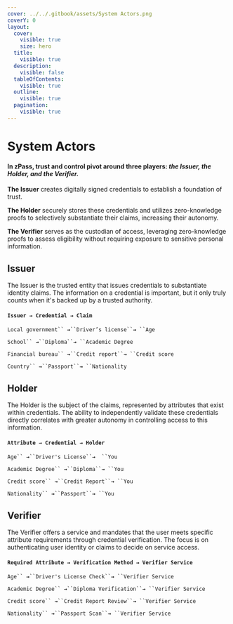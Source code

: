 ```yaml
---
cover: ../../.gitbook/assets/System Actors.png
coverY: 0
layout:
  cover:
    visible: true
    size: hero
  title:
    visible: true
  description:
    visible: false
  tableOfContents:
    visible: true
  outline:
    visible: true
  pagination:
    visible: true
---
```


# System Actors

#### In zPass, trust and control pivot around three players: _the Issuer, the Holder, and the Verifier._&#x20;

**The Issuer** creates digitally signed credentials to establish a foundation of trust.&#x20;

**The Holder** securely stores these credentials and utilizes zero-knowledge proofs to selectively substantiate their claims, increasing their autonomy.&#x20;

**The Verifier** serves as the custodian of access, leveraging zero-knowledge proofs to assess eligibility without requiring exposure to sensitive personal information.

## Issuer

The Issuer is the trusted entity that issues credentials to substantiate identity claims. The information on a credential is important, but it only truly counts when it's backed up by a trusted authority.

#### `Issuer → Credential → Claim`

`Local government`` `**`→`**` ``Driver’s license`` `**`→`**` ``Age`

`School`` `**`→`**` ``Diploma`` `**`→`**` ``Academic Degree`

`Financial bureau`` `**`→`**` ``Credit report`` `**`→`**` ``Credit score`&#x20;

`Country`` `**`→`**` ``Passport`` `**`→`**` ``Nationality`

## Holder

The Holder is the subject of the claims, represented by attributes that exist within credentials. The ability to independently validate these credentials directly correlates with greater autonomy in controlling access to this information.

#### **`Attribute → Credential → Holder`**

`Age`` `**`→`**` ``Driver's License`` `**`→`**`  ``You`

`Academic Degree`` `**`→`**` ``Diploma`` `**`→`**` ``You`

`Credit score`` `**`→`**` ``Credit Report`` `**`→`**` ``You`

`Nationality`` `**`→`**` ``Passport`` `**`→`**` ``You`

## Verifier

The Verifier offers a service and mandates that the user meets specific attribute requirements through credential verification. The focus is on authenticating user identity or claims to decide on service access.

#### **`Required Attribute → Verification Method → Verifier Service`**

`Age`` `**`→`**` ``Driver's License Check`` `**`→`**` ``Verifier Service`

`Academic Degree`` `**`→`**` ``Diploma Verification`` `**`→`**` ``Verifier Service`

`Credit score`` `**`→`**` ``Credit Report Review`` `**`→`**` ``Verifier Service`

`Nationality`` `**`→`**` ``Passport Scan`` `**`→`**` ``Verifier Service`
